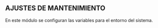 ## AJUSTES DE MANTENIMIENTO

En este módulo se configuran las variables para el entorno del sistema.






















